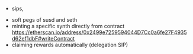 * sips, 
- soft pegs of susd and seth
- minting a specific synth directly from contract
https://etherscan.io/address/0x2499e7259594044D7Cc0a6fe27F4935d62ef1dbF#writeContract
- claiming rewards automatically (delegation SIP)